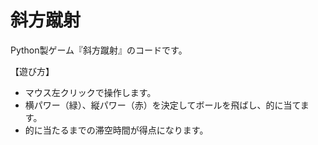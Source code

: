 # 斜方蹴射
Python製ゲーム『斜方蹴射』のコードです。

【遊び方】
+ マウス左クリックで操作します。
+ 横パワー（緑）、縦パワー（赤）を決定してボールを飛ばし、的に当てます。
+ 的に当たるまでの滞空時間が得点になります。
